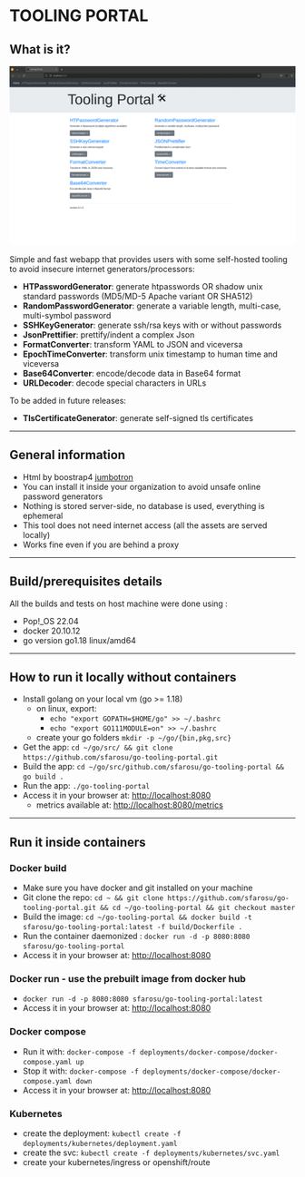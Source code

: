# TOOLING PORTAL

## What is it?

![Dashboard](web/assets/custom/img/preview.gif "Dashboard")

Simple and fast webapp that provides users with some self-hosted tooling to avoid insecure internet generators/processors:

- **HTPasswordGenerator**: generate htpasswords OR shadow unix standard passwords (MD5/MD-5 Apache variant OR SHA512)
- **RandomPasswordGenerator**: generate a variable length, multi-case, multi-symbol password
- **SSHKeyGenerator**: generate ssh/rsa keys with or without passwords
- **JsonPrettifier**: prettify/indent a complex Json
- **FormatConverter**: transform YAML to JSON and viceversa
- **EpochTimeConverter**: transform unix timestamp to human time and viceversa
- **Base64Converter**: encode/decode data in Base64 format
- **URLDecoder**: decode special characters in URLs

To be added in future releases:

- **TlsCertificateGenerator**: generate self-signed tls certificates

___

## General information

- Html by boostrap4 [jumbotron](https://getbootstrap.com/docs/4.0/examples/jumbotron)
- You can install it inside your organization to avoid unsafe online password generators
- Nothing is stored server-side, no database is used, everything is ephemeral
- This tool does not need internet access (all the assets are served locally)
- Works fine even if you are behind a proxy

___

## Build/prerequisites details

All the builds and tests on host machine were done using :

- Pop!_OS 22.04
- docker 20.10.12
- go version go1.18 linux/amd64

___

## How to run it locally without containers

- Install golang on your local vm (go >= 1.18)
    - on linux, export:
      - `echo "export GOPATH=$HOME/go" >> ~/.bashrc`
      - `echo "export GO111MODULE=on" >> ~/.bashrc`
    - create your go folders `mkdir -p ~/go/{bin,pkg,src}`
- Get the app: `cd ~/go/src/ && git clone https://github.com/sfarosu/go-tooling-portal.git`
- Build the app: `cd ~/go/src/github.com/sfarosu/go-tooling-portal && go build .`
- Run the app: `./go-tooling-portal`
- Access it in your browser at: [http://localhost:8080](http://localhost:8080)
  - metrics available at: [http://localhost:8080/metrics](http://localhost:8080/metrics)

___

## Run it inside containers

### Docker build

- Make sure you have docker and git installed on your machine
- Git clone the repo: `cd ~ && git clone https://github.com/sfarosu/go-tooling-portal.git && cd ~/go-tooling-portal && git checkout master`
- Build the image: `cd ~/go-tooling-portal && docker build -t sfarosu/go-tooling-portal:latest -f build/Dockerfile .`
- Run the container daemonized : `docker run -d -p 8080:8080 sfarosu/go-tooling-portal`
- Access it in your browser at: [http://localhost:8080](http://localhost:8080)

### Docker run - use the prebuilt image from docker hub

- `docker run -d -p 8080:8080 sfarosu/go-tooling-portal:latest`
- Access it in your browser at: [http://localhost:8080](http://localhost:8080)

### Docker compose

- Run it with: `docker-compose -f deployments/docker-compose/docker-compose.yaml up`
- Stop it with: `docker-compose -f deployments/docker-compose/docker-compose.yaml down`
- Access it in your browser at: [http://localhost:8080](http://localhost:8080)

### Kubernetes

- create the deployment: `kubectl create -f deployments/kubernetes/deployment.yaml`
- create the svc: `kubectl create -f deployments/kubernetes/svc.yaml`
- create your kubernetes/ingress or openshift/route
